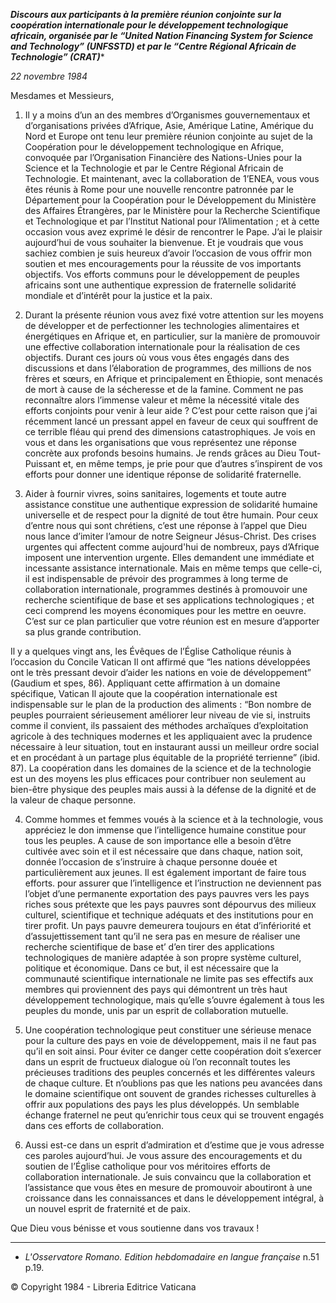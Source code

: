 ***Discours aux participants à la première réunion conjointe sur la coopération internationale pour le développement technologique africain, organisée par le “United Nation Financing System for Science and Technology” (UNFSSTD) et par le “Centre Régional Africain de Technologie” (CRAT)****

*22 novembre 1984*

Mesdames et Messieurs,

1. Il y a moins d’un an des membres d’Organismes gouvernementaux et d’organisations privées d’Afrique, Asie, Amérique Latine, Amérique du Nord et Europe ont tenu leur première réunion conjointe au sujet de la Coopération pour le développement technologique en Afrique, convoquée par l’Organisation Financière des Nations-Unies pour la Science et la Technologie et par le Centre Régional Africain de Technologie. Et maintenant, avec la collaboration de 1’ENEA, vous vous êtes réunis à Rome pour une nouvelle rencontre patronnée par le Département pour la Coopération pour le Développement du Ministère des Affaires Étrangères, par le Ministère pour la Recherche Scientifique et Techno­logique et par l’Institut National pour l’Alimentation ; et à cette occasion vous avez exprimé le désir de rencontrer le Pape. J’ai le plaisir aujourd’hui de vous souhaiter la bienvenue. Et je voudrais que vous sachiez combien je suis heureux d’avoir l’occasion de vous offrir mon soutien et mes encouragements pour la réussite de vos importants objectifs. Vos efforts communs pour le développement de peuples africains sont une authentique expression de fraternelle solidarité mondiale et d’intérêt pour la justice et la paix.

2. Durant la présente réunion vous avez fixé votre attention sur les moyens de développer et de perfectionner les technologies alimentaires et énergétiques en Afrique et, en particulier, sur la manière de promouvoir une effective collabo­ration internationale pour la réalisation de ces objectifs. Durant ces jours où vous vous êtes engagés dans des discussions et dans l’élaboration de programmes, des millions de nos frères et sœurs, en Afrique et principalement en Éthiopie, sont menacés de mort à cause de la sécheresse et de la famine. Comment ne pas reconnaître alors l’immense valeur et même la nécessité vitale des efforts con­joints pour venir à leur aide ? C’est pour cette raison que j‘ai récemment lancé un pressant appel en faveur de ceux qui souffrent de ce terrible fléau qui prend des dimensions catastrophiques. Je vois en vous et dans les organisations que vous représentez une réponse concrète aux profonds besoins humains. Je rends grâces au Dieu Tout-Puissant et, en même temps, je prie pour que d’autres s’inspirent de vos efforts pour donner une identique réponse de solidarité fraternelle.

3. Aider à fournir vivres, soins sanitaires, logements et toute autre assistance constitue une authentique expression de solidarité humaine universelle et de respect pour la dignité de tout être humain. Pour ceux d’entre nous qui sont chrétiens, c’est une réponse à l’appel que Dieu nous lance d’imiter l’amour de notre Seigneur Jésus-Christ. Des crises urgentes qui affectent comme aujourd'hui de nombreux, pays d’Afrique imposent une intervention urgente. Elles deman­dent une immédiate et incessante assistance internationale. Mais en même temps que celle-ci, il est indispensable de prévoir des programmes à long terme de collaboration internationale, programmes destinés à promouvoir une recherche scientifique de base et ses applications technologiques ; et ceci comprend les moyens économiques pour les mettre en oeuvre. C’est sur ce plan particulier que votre réunion est en mesure d’apporter sa plus grande contribution.

Il y a quelques vingt ans, les Évêques de l’Église Catholique réunis à l’occasion du Concile Vatican Il ont affirmé que “les nations développées ont le très pres­sant devoir d’aider les nations en voie de développement” (Gaudium et spes, 86). Appliquant cette affirmation à un domaine spécifique, Vatican Il ajoute que la coopération internationale est indispensable sur le plan de la production des aliments : “Bon nombre de peuples pourraient sérieusement améliorer leur niveau de vie si, instruits comme il convient, ils passaient des méthodes archaïques d’exploitation agricole à des techniques modernes et les appliquaient avec la prudence nécessaire à leur situation, tout en instaurant aussi un meilleur ordre social et en procédant à un partage plus équitable de la propriété terrienne” (ibid. 87). La coopération dans les domaines de la science et de la technologie est un des moyens les plus efficaces pour contribuer non seulement au bien-être physique des peuples mais aussi à la défense de la dignité et de la valeur de chaque personne.

4. Comme hommes et femmes voués à la science et à la technologie, vous appré­ciez le don immense que l’intelligence humaine constitue pour tous les peuples. A cause de son importance elle a besoin d’être cultivée avec soin et il est nécessaire que dans chaque, nation soit, donnée l’occasion de s’instruire à chaque personne douée et particulièrement aux jeunes. Il est également important de faire tous efforts. pour assurer que l’intelligence et l’instruction ne deviennent pas l’objet d’une permanente exportation des pays pauvres vers les pays riches sous prétexte que les pays pauvres sont dépourvus des milieux culturel, scientifi­que et technique adéquats et des institutions pour en tirer profit. Un pays pauvre demeurera toujours en état d’infériorité et d’assujettissement tant qu’il ne sera pas en mesure de réaliser une recherche scientifique de base et’ d’en tirer des applications technologiques de manière adaptée à son propre système culturel, politique et économique. Dans ce but, il est nécessaire que la communauté scientifique internationale ne limite pas ses effectifs aux membres qui provien­nent des pays qui démontrent un très haut développement technologique, mais qu’elle s’ouvre également à tous les peuples du monde, unis par un esprit de collaboration mutuelle.

5. Une coopération technologique peut constituer une sérieuse menace pour la culture des pays en voie de développement, mais il ne faut pas qu’il en soit ainsi. Pour éviter ce danger cette coopération doit s’exercer dans un esprit de fructueux dialogue où l’on reconnaît toutes les précieuses traditions des peuples concernés et les différentes valeurs de chaque culture. Et n’oublions pas que les nations peu avancées dans le domaine scientifique ont souvent de grandes richesses culturel­les à offrir aux populations des pays les plus développés. Un semblable échange fraternel ne peut qu’enrichir tous ceux qui se trouvent engagés dans ces efforts de collaboration.

6. Aussi est-ce dans un esprit d’admiration et d’estime que je vous adresse ces paroles aujourd’hui. Je vous assure des encouragements et du soutien de l’Église catholique pour vos méritoires efforts de collaboration internationale. Je suis convaincu que la collaboration et l’assistance que vous êtes en mesure de promouvoir aboutiront à une croissance dans les connaissances et dans le déve­loppement intégral, à un nouvel esprit de fraternité et de paix.

Que Dieu vous bénisse et vous soutienne dans vos travaux !

* * *

* *L'Osservatore Romano. Edition hebdomadaire en langue française* n.51 p.19.

© Copyright 1984 - Libreria Editrice Vaticana